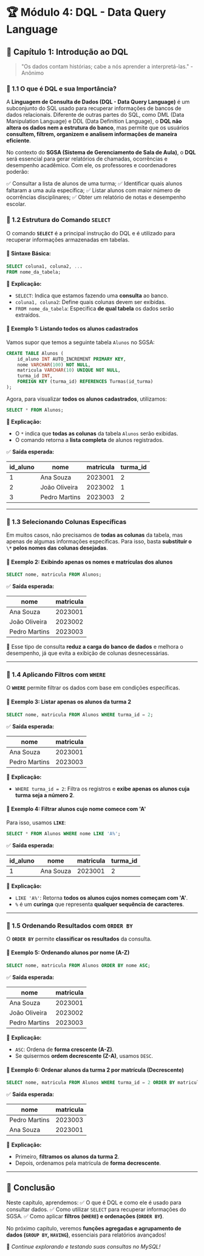 # 🏆 Módulo 4: DQL - Data Query Language

## 📖 Capítulo 1: Introdução ao DQL

> "Os dados contam histórias; cabe a nós aprender a interpretá-las." - Anônimo

### 📌 1.1 O que é DQL e sua Importância?

A **Linguagem de Consulta de Dados (DQL - Data Query Language)** é um subconjunto do SQL usado para recuperar informações de bancos de dados relacionais. Diferente de outras partes do SQL, como DML (Data Manipulation Language) e DDL (Data Definition Language), o **DQL não altera os dados nem a estrutura do banco**, mas permite que os usuários **consultem, filtrem, organizem e analisem informações de maneira eficiente**.

No contexto do **SGSA (Sistema de Gerenciamento de Sala de Aula)**, o **DQL** será essencial para gerar relatórios de chamadas, ocorrências e desempenho acadêmico. Com ele, os professores e coordenadores poderão:

✅ Consultar a lista de alunos de uma turma; ✅ Identificar quais alunos faltaram a uma aula específica; ✅ Listar alunos com maior número de ocorrências disciplinares; ✅ Obter um relatório de notas e desempenho escolar.

### 📌 1.2 Estrutura do Comando `SELECT`

O comando **`SELECT`** é a principal instrução do DQL e é utilizado para recuperar informações armazenadas em tabelas.

#### **📌 Sintaxe Básica:**

```sql
SELECT coluna1, coluna2, ...
FROM nome_da_tabela;
```

📌 **Explicação:**

- `SELECT`: Indica que estamos fazendo uma **consulta** ao banco.
- `coluna1, coluna2`: Define quais colunas devem ser exibidas.
- `FROM nome_da_tabela`: Especifica **de qual tabela** os dados serão extraídos.

#### **📌 Exemplo 1: Listando todos os alunos cadastrados**

Vamos supor que temos a seguinte tabela `Alunos` no SGSA:

```sql
CREATE TABLE Alunos (
    id_aluno INT AUTO_INCREMENT PRIMARY KEY,
    nome VARCHAR(100) NOT NULL,
    matricula VARCHAR(10) UNIQUE NOT NULL,
    turma_id INT,
    FOREIGN KEY (turma_id) REFERENCES Turmas(id_turma)
);
```

Agora, para visualizar **todos os alunos cadastrados**, utilizamos:

```sql
SELECT * FROM Alunos;
```

**🔎 Explicação:**

- O `*` indica que **todas as colunas** da tabela `Alunos` serão exibidas.
- O comando retorna a **lista completa** de alunos registrados.

✅ **Saída esperada:**

| id_aluno | nome          | matricula | turma_id |
| -------- | ------------- | --------- | -------- |
| 1        | Ana Souza     | 2023001   | 2        |
| 2        | João Oliveira | 2023002   | 1        |
| 3        | Pedro Martins | 2023003   | 2        |

------

### 📌 1.3 Selecionando Colunas Específicas

Em muitos casos, não precisamos de **todas as colunas** da tabela, mas apenas de algumas informações específicas. Para isso, basta **substituir o `\*` pelos nomes das colunas desejadas**.

#### **📌 Exemplo 2: Exibindo apenas os nomes e matrículas dos alunos**

```sql
SELECT nome, matricula FROM Alunos;
```

✅ **Saída esperada:**

| nome          | matricula |
| ------------- | --------- |
| Ana Souza     | 2023001   |
| João Oliveira | 2023002   |
| Pedro Martins | 2023003   |

🔹 Esse tipo de consulta **reduz a carga do banco de dados** e melhora o desempenho, já que evita a exibição de colunas desnecessárias.

------

### 📌 1.4 Aplicando Filtros com `WHERE`

O **`WHERE`** permite filtrar os dados com base em condições específicas.

#### **📌 Exemplo 3: Listar apenas os alunos da turma 2**

```sql
SELECT nome, matricula FROM Alunos WHERE turma_id = 2;
```

✅ **Saída esperada:**

| nome          | matricula |
| ------------- | --------- |
| Ana Souza     | 2023001   |
| Pedro Martins | 2023003   |

📌 **Explicação:**

- `WHERE turma_id = 2`: Filtra os registros e **exibe apenas os alunos cuja turma seja a número 2**.

#### **📌 Exemplo 4: Filtrar alunos cujo nome comece com 'A'**

Para isso, usamos **`LIKE`**:

```sql
SELECT * FROM Alunos WHERE nome LIKE 'A%';
```

✅ **Saída esperada:**

| id_aluno | nome      | matricula | turma_id |
| -------- | --------- | --------- | -------- |
| 1        | Ana Souza | 2023001   | 2        |

📌 **Explicação:**

- `LIKE 'A%'`: Retorna **todos os alunos cujos nomes começam com 'A'**.
- `%` é um **curinga** que representa **qualquer sequência de caracteres**.

------

### 📌 1.5 Ordenando Resultados com `ORDER BY`

O **`ORDER BY`** permite **classificar os resultados** da consulta.

#### **📌 Exemplo 5: Ordenando alunos por nome (A-Z)**

```sql
SELECT nome, matricula FROM Alunos ORDER BY nome ASC;
```

✅ **Saída esperada:**

| nome          | matricula |
| ------------- | --------- |
| Ana Souza     | 2023001   |
| João Oliveira | 2023002   |
| Pedro Martins | 2023003   |

📌 **Explicação:**

- `ASC`: Ordena de **forma crescente (A-Z)**.
- Se quisermos **ordem decrescente (Z-A)**, usamos `DESC`.

#### **📌 Exemplo 6: Ordenar alunos da turma 2 por matrícula (Decrescente)**

```sql
SELECT nome, matricula FROM Alunos WHERE turma_id = 2 ORDER BY matricula DESC;
```

✅ **Saída esperada:**

| nome          | matricula |
| ------------- | --------- |
| Pedro Martins | 2023003   |
| Ana Souza     | 2023001   |

📌 **Explicação:**

- Primeiro, **filtramos os alunos da turma 2**.
- Depois, ordenamos pela matrícula de **forma decrescente**.

------

## **📌 Conclusão**

Neste capítulo, aprendemos: ✅ O que é DQL e como ele é usado para consultar dados. ✅ Como utilizar `SELECT` para recuperar informações do SGSA. ✅ Como aplicar **filtros (`WHERE`) e ordenações (`ORDER BY`)**.

No próximo capítulo, veremos **funções agregadas e agrupamento de dados (`GROUP BY`, `HAVING`)**, essenciais para relatórios avançados!

🚀 *Continue explorando e testando suas consultas no MySQL!*